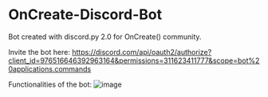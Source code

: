 # OnCreate-Discord-Bot
Bot created with discord.py 2.0 for OnCreate() community.

Invite the bot here:
https://discord.com/api/oauth2/authorize?client_id=976516646392963164&permissions=311623411777&scope=bot%20applications.commands

Functionalities of the bot:
![image](https://user-images.githubusercontent.com/83031327/170493816-8c9bb2e4-b358-4966-a09a-327ba9f25eeb.png)
